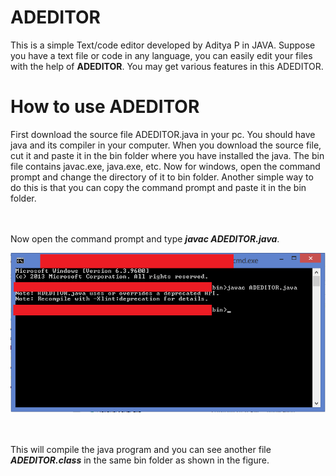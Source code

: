 # ADEDITOR
This is a simple Text/code editor developed by Aditya P in JAVA. Suppose you have a text file or code in any language, you can easily edit your files with the help of **ADEDITOR**. You may get various features in this ADEDITOR.

# How to use ADEDITOR
First download the source file ADEDITOR.java in your pc. You should have java and its compiler in your computer. When you download the source file, cut it and paste it in the bin folder where you have installed the java. The bin file contains javac.exe, java.exe, etc. Now for windows, open the command prompt and change the directory of it to bin folder. Another simple way to do this is that you can copy the command prompt and paste it in the bin folder. 

<br/><br/>Now open the command prompt and type ***javac ADEDITOR.java***.

<img src="Images/javac.png">

<br/><br/>This will compile the java program and you can see another file ***ADEDITOR.class*** in the same bin folder as shown in the figure.
